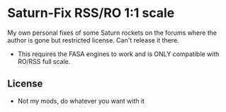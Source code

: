 # Saturn-Fix RSS/RO 1:1 scale
My own personal fixes of some Saturn rockets on the forums where the author is gone but restricted license. Can't release it there.

* This requires the FASA engines to work and is ONLY compatible with RO/RSS full scale.


## License
* Not my mods, do whatever you want with it